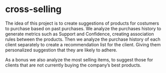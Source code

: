 # cross-selling

The idea of this project is to create suggestions of products for costumers to purchase based on past purchases.
We analyze the purchases history to generate metrics such as Support and Confidence, creating association rules between the products.
Then we analyze the purchase history of each client separately to create a recommendation list for the client. Giving them personalized suggestion that they are likely to adhere.

As a bonus we also analyze the most selling items, to suggest those for clients that are not currently buying the company’s best products.
